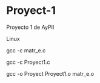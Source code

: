 # Proyect-1
Proyecto 1 de AyPII


Linux

gcc -c matr_e.c

gcc -c Proyect1.c

gcc -o Proyect Proyect1.o matr_e.o
